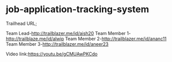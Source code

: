 # job-application-tracking-system

Trailhead URL;

Team Lead-http://trailblazer.me/id/aish20 
Team Member 1-http://trailblaze.me/id/alwip
Team Member 2-http://trailblazer.me/id/ananc11
Team Member 3-http://trailblazer.me/id/aneer23

Video link:https://youtu.be/gCMUAwPKCdo
